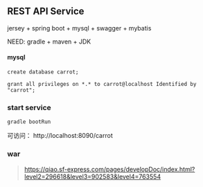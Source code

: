 ## REST API Service

jersey + spring boot + mysql + swagger + mybatis

NEED: gradle + maven + JDK

#### mysql

```
create database carrot;

grant all privileges on *.* to carrot@localhost Identified by "carrot";
```

### start service

```
gradle bootRun
```

可访问：
http://localhost:8090/carrot

### war

> https://qiao.sf-express.com/pages/developDoc/index.html?level2=296618&level3=902583&level4=763554


